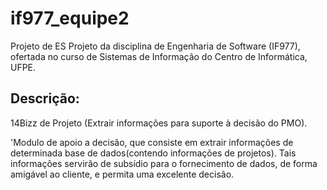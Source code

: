 # if977_equipe2
Projeto de ES
Projeto da disciplina de Engenharia de Software (IF977), ofertada no curso de Sistemas de Informação do Centro de Informática, UFPE.

## Descrição:

14Bizz de Projeto (Extrair informações para suporte à decisão do PMO).

'Modulo de apoio a decisão, que consiste em extrair informações de determinada base de dados(contendo informações de projetos). Tais informações servirão de subsídio para o fornecimento de dados, de forma amigável ao cliente, e permita uma excelente decisão.
